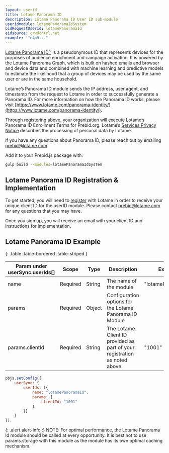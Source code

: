 ```yaml
---
layout: userid
title: Lotame Panorama ID
description: Lotame Panorama ID User ID sub-module
useridmodule: lotamePanoramaIdSystem
bidRequestUserId: lotamePanoramaId
eidsource: crwdcntrl.net
example: '"e4b9..."'
---
```



[Lotame Panorama ID™](https://www.lotame.com/panorama-id/) is a pseudonymous ID that represents devices for the purposes of audience enrichment and campaign activation. It is powered by the Lotame Panorama Graph, which is built on hashed emails and browser and device data and combined with machine learning and predictive models to estimate the likelihood that a group of devices may be used by the same user or are in the same household.

Lotame’s Panorama ID module sends the IP address, user agent, and timestamp from the request to Lotame in order to successfully generate a Panorama ID. For more information on how the Panorama ID works, please visit [https://www.lotame.com/panorama-identity/](https://www.lotame.com/panorama-identity/).

Through registering above, your organization will execute Lotame’s Panorama ID Enrollment Terms for Prebid.org. Lotame’s [Services Privacy Notice](https://www.lotame.com/privacy/privacy-notices/services/) describes the processing of personal data by Lotame.

If you have any questions about Panorama ID, please reach out by emailing [prebid@lotame.com](mailto:prebid@lotame.com).

Add it to your Prebid.js package with:

```bash
gulp build --modules=lotamePanoramaIdSystem
```

## Lotame Panorama ID Registration & Implementation

To get started, you will need to [register](https://www.cognitoforms.com/LotameSolutionsInc/PanoramaIDOfferingEnrollment) with Lotame in order to receive your unique client ID for the userID module. Please contact [prebid@lotame.com](mailto:prebid@lotame.com) for any questions that you may have.

Once you sign up, you will receive an email with your client ID and instructions for implementation.

## Lotame Panorama ID Example

{: .table .table-bordered .table-striped }

| Param under userSync.userIds[] | Scope | Type | Description | Example |
| --- | --- | --- | --- | --- |
| name | Required | String | The name of the module | "lotamePanoramaId" |
| params | Required | Object | Configuration options for the Lotame Panorama ID Module | |
 | params.clientId | Required | String | The Lotame Client ID provided as part of your registration as noted above | "1001" |

```javascript
pbjs.setConfig({
    userSync: {
        userIds: [{
            name: "lotamePanoramaId",
            params: {
                clientId: "1001"
            }
        }]
    }
});
```

{: .alert.alert-info :}
NOTE: For optimal performance, the Lotame Panorama Id module should be called at every opportunity. It is best not to use params.storage with this module as the module has its own optimal caching mechanism.

